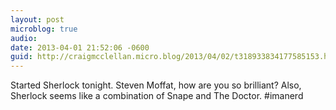```yaml
---
layout: post
microblog: true
audio: 
date: 2013-04-01 21:52:06 -0600
guid: http://craigmcclellan.micro.blog/2013/04/02/t318933834177585153.html
---
```

Started Sherlock tonight. Steven Moffat, how are you so brilliant? Also, Sherlock seems like a combination of Snape and The Doctor. #imanerd
